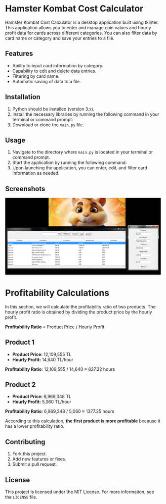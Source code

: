 # Hamster Kombat Cost Calculator

Hamster Kombat Cost Calculator is a desktop application built using tkinter. This application allows you to enter and manage coin values and hourly profit data for cards across different categories. You can also filter data by card name or category and save your entries to a file.

## Features

- Ability to input card information by category.
- Capability to edit and delete data entries.
- Filtering by card name.
- Automatic saving of data to a file.

## Installation

1. Python should be installed (version 3.x).
2. Install the necessary libraries by running the following command in your terminal or command prompt:
3. Download or clone the `main.py` file.

## Usage

1. Navigate to the directory where `main.py` is located in your terminal or command prompt.
2. Start the application by running the following command:
3. Upon launching the application, you can enter, edit, and filter card information as needed.

## Screenshots

![Application Screenshot](costhamster.png)


# Profitability Calculations

In this section, we will calculate the profitability ratio of two products. The hourly profit ratio is obtained by dividing the product price by the hourly profit.

**Profitability Ratio** = Product Price / Hourly Profit

## Product 1

- **Product Price:** 12,109,555 TL
- **Hourly Profit:** 14,640 TL/hour

**Profitability Ratio**: 12,109,555 / 14,640 ≈ 827.22 hours

## Product 2

- **Product Price:** 6,969,348 TL
- **Hourly Profit:** 5,060 TL/hour

**Profitability Ratio**: 6,969,348 / 5,060 ≈ 1377.25 hours

According to this calculation, **the first product is more profitable** because it has a lower profitability ratio.


## Contributing

1. Fork this project.
2. Add new features or fixes.
3. Submit a pull request.

## License

This project is licensed under the MIT License. For more information, see the `LICENSE` file.
